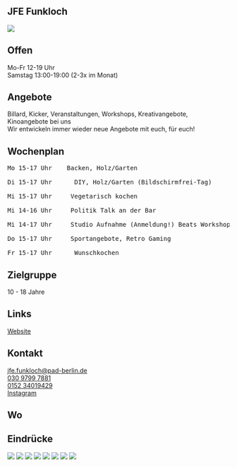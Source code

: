 ## JFE Funkloch
<img id="topmedia" src="images/Funkloch/Funkloch.png" />

## Offen
Mo-Fr 12-19 Uhr<br>
Samstag 13:00-19:00 (2-3x im Monat)

## Angebote
Billard, Kicker, Veranstaltungen, Workshops, Kreativangebote, Kinoangebote bei uns<br>
Wir entwickeln immer wieder neue Angebote mit euch, für euch! 

## Wochenplan
<pre id="weeklyschedule">
Mo 15-17 Uhr    Backen, Holz/Garten

Di 15-17 Uhr      DIY, Holz/Garten (Bildschirmfrei-Tag)

Mi 15-17 Uhr     Vegetarisch kochen

Mi 14-16 Uhr     Politik Talk an der Bar

Mi 14-17 Uhr     Studio Aufnahme (Anmeldung!) Beats Workshop

Do 15-17 Uhr     Sportangebote, Retro Gaming

Fr 15-17 Uhr      Wunschkochen
</pre>

## Zielgruppe
10 - 18 Jahre

## Links
<a class="external_link" href="https://www.pad-berlin.de/jugendarbeit-praevention-und-qualifikation/jfe-funkloch">Website</a>

## Kontakt
[jfe.funkloch@pad-berlin.de](mailto:jfe.funkloch@pad-berlin.de)<br>
<a href="tel:+3097997881">030 9799 7881</a><br>
<a href="tel:+15234019429">0152 34019429</a><br>
<a class="external_link" href="https://www.instagram.com/jfefunkloch">Instagram</a>

## Wo
<div id="gmap"></div>
<script>window.onload = showMap('Malchower Weg 48, 13053 Berlin', 0, 'gmap_mini')</script>

## Eindrücke
<div class="mediacontainer">
  <img src="images/Funkloch/1.jpg" />
  <img src="images/Funkloch/2.jpg" />
  <img src="images/Funkloch/3.jpg" />
  <img src="images/Funkloch/4.jpg" />
  <img src="images/Funkloch/5.jpg" />
  <img src="images/Funkloch/6.jpg" />
  <img src="images/Funkloch/7.jpg" />
  <img src="images/Funkloch/8.jpg" />
</div>
